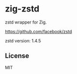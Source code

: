 # zig-zstd
zstd wrapper for Zig.

https://github.com/facebook/zstd

zstd version: 1.4.5

## License
MIT
